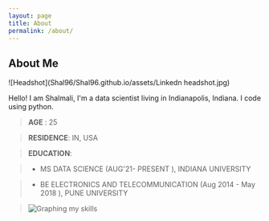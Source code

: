 ```yaml
---
layout: page
title: About 
permalink: /about/
---
```


## About Me

![Headshot](Shal96/Shal96.github.io/assets/Linkedn headshot.jpg)


Hello! I am Shalmali, I'm a data scientist living in Indianapolis, Indiana. I code using python.

> **AGE** : 	25

> **RESIDENCE**: IN, USA

> **EDUCATION**: 

> - MS DATA SCIENCE (AUG'21- PRESENT ), INDIANA UNIVERSITY

> - BE ELECTRONICS AND TELECOMMUNICATION (Aug 2014 - May 2018 ), PUNE UNIVERSITY

> ![Graphing my skills](Shal96/Shal96.github.io/assets/my_skills_graph.jpg)





